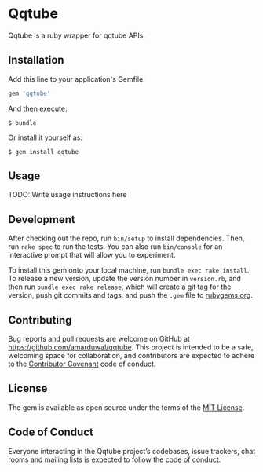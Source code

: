 # Qqtube

Qqtube is a ruby wrapper for qqtube APIs.

## Installation

Add this line to your application's Gemfile:

```ruby
gem 'qqtube'
```

And then execute:

    $ bundle

Or install it yourself as:

    $ gem install qqtube

## Usage

TODO: Write usage instructions here

## Development

After checking out the repo, run `bin/setup` to install dependencies. Then, run `rake spec` to run the tests. You can also run `bin/console` for an interactive prompt that will allow you to experiment.

To install this gem onto your local machine, run `bundle exec rake install`. To release a new version, update the version number in `version.rb`, and then run `bundle exec rake release`, which will create a git tag for the version, push git commits and tags, and push the `.gem` file to [rubygems.org](https://rubygems.org).

## Contributing

Bug reports and pull requests are welcome on GitHub at https://github.com/amarduwal/qqtube. This project is intended to be a safe, welcoming space for collaboration, and contributors are expected to adhere to the [Contributor Covenant](http://contributor-covenant.org) code of conduct.

## License

The gem is available as open source under the terms of the [MIT License](https://opensource.org/licenses/MIT).

## Code of Conduct

Everyone interacting in the Qqtube project’s codebases, issue trackers, chat rooms and mailing lists is expected to follow the [code of conduct](https://github.com/amarduwal/qqtube/blob/master/CODE_OF_CONDUCT.md).
